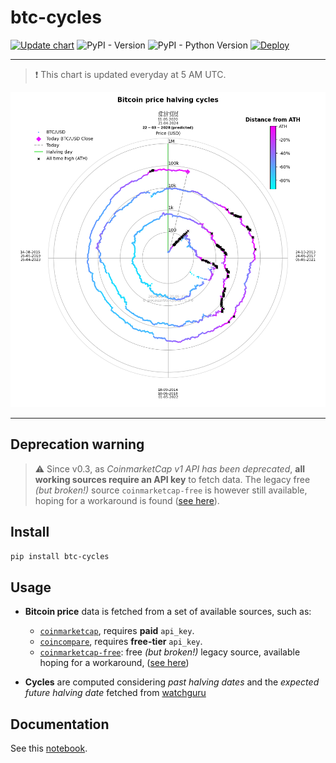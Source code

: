 # btc-cycles

[![Update chart](https://github.com/giocaizzi/btc-cycles/actions/workflows/run.yml/badge.svg)](https://github.com/giocaizzi/btc-cycles/actions/workflows/run.yml)
![PyPI - Version](https://img.shields.io/pypi/v/btc-cycles?color=blue)
![PyPI - Python Version](https://img.shields.io/pypi/pyversions/btc-cycles)
[![Deploy](https://github.com/giocaizzi/btc-cycles/actions/workflows/deployment.yml/badge.svg)](https://github.com/giocaizzi/btc-cycles/actions/workflows/deployment.yml)

---

> ❗ This chart is updated everyday at 5 AM UTC.

![Bitcoin](https://github.com/giocaizzi/btc-cycles/blob/main/bitcoin.png)

---

## Deprecation warning

> ⚠️ Since v0.3, as _CoinmarketCap v1 API has been deprecated_, **all working sources require an API key** to fetch data. The legacy free *(but broken!)* source `coinmarketcap-free` is however still available, hoping for a workaround is found ([see here](https://github.com/guptarohit/cryptoCMD/issues/86)).

## Install

```bash
pip install btc-cycles
```

## Usage

- **Bitcoin price** data is fetched from a set of available sources, such as:

  - [`coinmarketcap`](https://www.coinmarketcap.com), requires **paid** `api_key`.
  - [`coincompare`](https://www.cryptocompare.com/), requires **free-tier** `api_key`.
  - [`coinmarketcap-free`](https://www.coinmarketcap.com): free *(but broken!)* legacy source, available hoping for a workaround,  ([see here](https://github.com/guptarohit/cryptoCMD/issues/86))

- **Cycles** are computed considering _past halving dates_ and the _expected future halving date_ fetched from [watchguru](https://watcher.guru/bitcoin-halving)

## Documentation

See this [notebook](https://github.com/giocaizzi/btc-cycles/bitcoin.ipynb).
